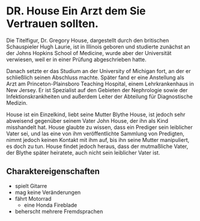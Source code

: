 # DR. House Ein Arzt dem Sie Vertrauen sollten.

Die Titelfigur, Dr. Gregory House, dargestellt durch den britischen Schauspieler Hugh Laurie, ist in Illinois geboren und studierte zunächst an der Johns Hopkins School of Medicine,
wurde aber der Universität verwiesen, weil er in einer Prüfung abgeschrieben hatte. 

Danach setzte er das Studium an der University of Michigan fort, an der er schließlich seinen Abschluss machte. Später fand er eine Anstellung als Arzt am Princeton-Plainsboro Teaching Hospital, 
einem Lehrkrankenhaus in New Jersey. Er ist Spezialist auf den Gebieten der Nephrologie sowie der Infektionskrankheiten und außerdem Leiter der Abteilung für Diagnostische Medizin.

House ist ein Einzelkind, liebt seine Mutter Blythe House, ist jedoch sehr abweisend gegenüber seinem Vater John House, der ihn als Kind misshandelt hat.
House glaubte zu wissen, dass ein Prediger sein leiblicher Vater sei, und las eine von ihm veröffentlichte Sammlung von Predigten,
nimmt jedoch keinen Kontakt mit ihm auf, bis ihn seine Mutter manipuliert, es doch zu tun. House findet jedoch heraus, dass der mutmaßliche Vater, der Blythe später heiratete, auch nicht sein leiblicher Vater ist.

## Charaktereigenschaften

* spielt Gitarre
* mag keine Veränderungen
* fährt Motorrad
	* eine Honda Fireblade
* beherscht mehrere Fremdsprachen


